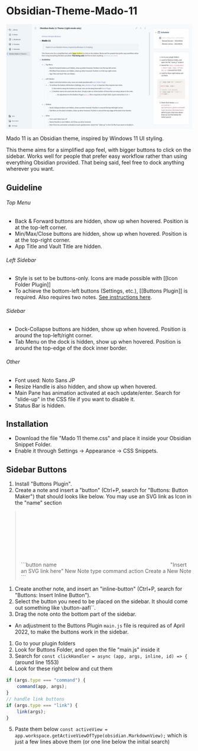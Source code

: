 # Obsidian-Theme-Mado-11
 
![](cover.jpg)

Mado 11 is an Obsidian theme, inspired by Windows 11 UI styling.

This theme aims for a simplified app feel, with bigger buttons to click on the sidebar. Works well for people that prefer easy workflow rather than using everything Obsidian provided.
That being said, feel free to dock anything wherever you want.

## Guideline

###### Top Menu

- Back & Forward buttons are hidden, show up when hovered. Position is at the top-left corner.
- Min/Max/Close buttons are hidden, show up when hovered. Position is at the top-right corner.
- App Title and Vault Title are hidden.

###### Left Sidebar

- Style is set to be buttons-only. Icons are made possible with [[Icon Folder Plugin]]
- To achieve the bottom-left buttons (Settings, etc.), [[Buttons Plugin]] is required. Also requires two notes. [See instructions here](#sidebar-buttons).

###### Sidebar

- Dock-Collapse buttons are hidden, show up when hovered. Position is around the top-left/right corner.
- Tab Menu on the dock is hidden, show up when hovered. Position is around the top-edge of the dock inner border.

###### Other

- Font used: Noto Sans JP
- Resize Handle is also hidden, and show up when hovered.
- Main Pane has animation activated at each update/enter. Search for "slide-up" in the CSS file if you want to disable it.
- Status Bar is hidden.

## Installation

- Download the file "Mado 11 theme.css" and place it inside your Obsidian Snippet Folder.
- Enable it through Settings → Appearance → CSS Snippets.

## Sidebar Buttons 

1. Install "Buttons Plugin".
1. Create a note and insert a "button" (Ctrl+P, search for "Buttons: Button Maker") that should looks like below. You may use an SVG link as Icon in the "name" section

> \```button
name <svg/> "Insert an SVG link here" </svg> New Note
type command
action Create a New Note
\```

1. Create another note, and insert an "inline-button" (Ctrl+P, search for "Buttons: Insert Inline Button").
1. Select the button you need to be placed on the sidebar. It should come out something like `\`button-aafl\``.
1. Drag the note onto the bottom part of the sidebar.

- An adjustment to the Buttons Plugin `main.js` file is required as of April 2022, to make the buttons work in the sidebar.
1. Go to your plugin folders
2. Look for Buttons Folder, and open the file "main.js" inside it 
3. Search for `const clickHandler = async (app, args, inline, id) => {` (around line 1553)  
4. Look for these right below and cut them  
```js
if (args.type === "command") {  
	command(app, args);  
}  
// handle link buttons  
if (args.type === "link") {  
	link(args);  
}
```
5. Paste them below `const activeView = app.workspace.getActiveViewOfType(obsidian.MarkdownView);` which is just a few lines above them (or one line below the initial search)  